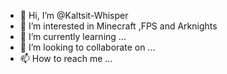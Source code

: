 - 👋 Hi, I’m @Kaltsit-Whisper
- 👀 I’m interested in Minecraft ,FPS and Arknights
- 🌱 I’m currently learning ...
- 💞️ I’m looking to collaborate on ...
- 📫 How to reach me ...

<!---
Kaltsit-Whisper/Kaltsit-Whisper is a ✨ special ✨ repository because its `README.md` (this file) appears on your GitHub profile.
You can click the Preview link to take a look at your changes.
--->
